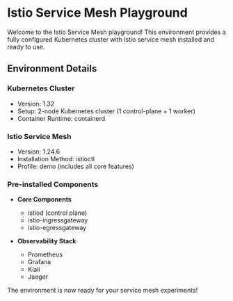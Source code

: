 # Istio Service Mesh Playground

Welcome to the Istio Service Mesh playground! This environment provides a fully configured Kubernetes cluster with Istio service mesh installed and ready to use.

## Environment Details

### Kubernetes Cluster
- Version: 1.32
- Setup: 2-node Kubernetes cluster (1 control-plane + 1 worker)
- Container Runtime: containerd

### Istio Service Mesh
- Version: 1.24.6
- Installation Method: istioctl
- Profile: demo (includes all core features)

### Pre-installed Components
- **Core Components**
  - istiod (control plane)
  - istio-ingressgateway
  - istio-egressgateway

- **Observability Stack**
  - Prometheus
  - Grafana
  - Kiali
  - Jaeger

The environment is now ready for your service mesh experiments!
